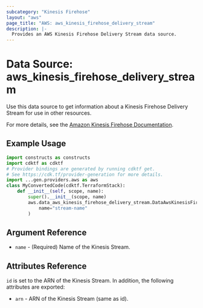 ```yaml
---
subcategory: "Kinesis Firehose"
layout: "aws"
page_title: "AWS: aws_kinesis_firehose_delivery_stream"
description: |-
  Provides an AWS Kinesis Firehose Delivery Stream data source.
---
```


# Data Source: aws_kinesis_firehose_delivery_stream

Use this data source to get information about a Kinesis Firehose Delivery Stream for use in other resources.

For more details, see the [Amazon Kinesis Firehose Documentation][1].

## Example Usage

```python
import constructs as constructs
import cdktf as cdktf
# Provider bindings are generated by running cdktf get.
# See https://cdk.tf/provider-generation for more details.
import ...gen.providers.aws as aws
class MyConvertedCode(cdktf.TerraformStack):
    def __init__(self, scope, name):
        super().__init__(scope, name)
        aws.data_aws_kinesis_firehose_delivery_stream.DataAwsKinesisFirehoseDeliveryStream(self, "stream",
            name="stream-name"
        )
```

## Argument Reference

* `name` - (Required) Name of the Kinesis Stream.

## Attributes Reference

`id` is set to the ARN of the Kinesis Stream. In addition, the following attributes
are exported:

* `arn` - ARN of the Kinesis Stream (same as id).

[1]: https://aws.amazon.com/documentation/firehose/

<!-- cache-key: cdktf-0.17.0-pre.15 input-d77b0b7bd508708e3f186c5f946d92345b529b8a7533f939074f36cd161719e9 -->